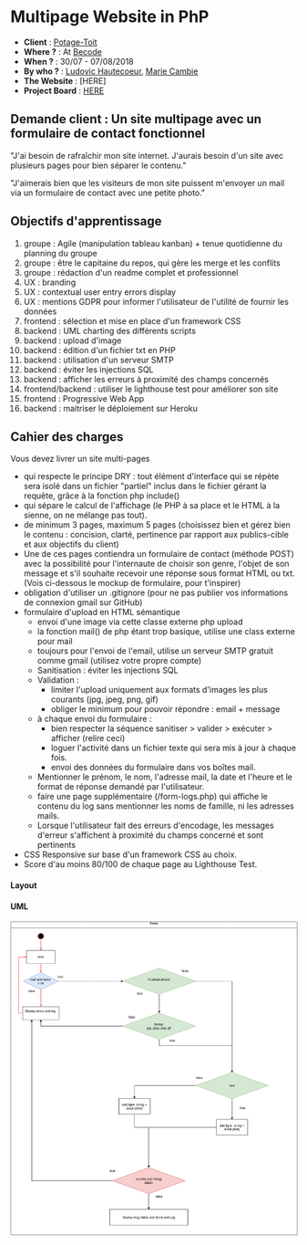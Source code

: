 # Multipage Website in PhP

- **Client** : [Potage-Toit](http://www.potage-toit.be/)
- **Where ?** : At [Becode](https://github.com/becodeorg/)
- **When ?** :  30/07 - 07/08/2018
- **By who ?** : [Ludovic Hautecoeur](https://github.com/ludovichaute), [Marie Cambie](https://github.com/mcambie) 
- **The Website** : [HERE]
- **Project Board** : [HERE](https://github.com/MCambie/multipage-website-in-php/projects/1)

## Demande client : Un site multipage avec un formulaire de contact fonctionnel

"J'ai besoin de rafraîchir mon site internet. J'aurais besoin d'un site avec plusieurs pages pour bien séparer le contenu."

"J'aimerais bien que les visiteurs de mon site puissent m'envoyer un mail via un formulaire de contact avec une petite photo."

## Objectifs d'apprentissage

1. groupe : Agile (manipulation tableau kanban) + tenue quotidienne du planning du groupe
2. groupe : être le capitaine du repos, qui gère les merge et les conflits
3. groupe : rédaction d'un readme complet et professionnel
4. UX : branding
5. UX : contextual user entry errors display
6. UX : mentions GDPR pour informer l'utilisateur de l'utilité de fournir les données
7. frontend : sélection et mise en place d'un framework CSS
8. backend : UML charting des différents scripts
9. backend : upload d'image
10. backend : édition d'un fichier txt en PHP
11. backend : utilisation d'un serveur SMTP
12. backend : éviter les injections SQL
13. backend : afficher les erreurs à proximité des champs concernés
14. frontend/backend : utiliser le lighthouse test pour améliorer son site
15. frontend : Progressive Web App
16. backend : maitriser le déploiement sur Heroku

## Cahier des charges

Vous devez livrer un site multi-pages

* qui respecte le principe DRY : tout élément d'interface qui se répète sera isolé dans un fichier "partiel" inclus dans le fichier gérant la requête, grâce à la fonction php include()
* qui sépare le calcul de l'affichage (le PHP à sa place et le HTML à la sienne, on ne mélange pas tout).
* de minimum 3 pages, maximum 5 pages (choisissez bien et gérez bien le contenu : concision, clarté, pertinence par rapport aux publics-cible et aux objectifs du client)
* Une de ces pages contiendra un formulaire de contact (méthode POST) avec la possibilité pour l'internaute de choisir son genre, l'objet de son message et s'il souhaite recevoir une réponse sous format HTML ou txt. (Vois ci-dessous le mockup de formulaire, pour t'inspirer)
* obligation d'utiliser un .gitignore (pour ne pas publier vos informations de connexion gmail sur GitHub)
* formulaire d'upload en HTML sémantique
    * envoi d'une image via cette classe externe php upload
    * la fonction mail() de php étant trop basique, utilise une class externe pour mail
    * toujours pour l'envoi de l'email, utilise un serveur SMTP gratuit comme gmail (utilisez votre propre compte)
    * Sanitisation : éviter les injections SQL
    * Validation :
        * limiter l'upload uniquement aux formats d'images les plus courants (jpg, jpeg, png, gif)
        * obliger le minimum pour pouvoir répondre : email + message
    * à chaque envoi du formulaire :
        * bien respecter la séquence sanitiser > valider > exécuter > afficher (relire ceci)
        * loguer l'activité dans un fichier texte qui sera mis à jour à chaque fois.
        * envoi des données du formulaire dans vos boîtes mail.
    * Mentionner le prénom, le nom, l'adresse mail, la date et l'heure et le format de réponse demandé par l'utilisateur.
    * faire une page supplémentaire (/form-logs.php) qui affiche le contenu du log sans mentionner les noms de famille, ni les adresses mails.
    * Lorsque l'utilisateur fait des erreurs d'encodage, les messages d'erreur s'affichent à proximité du champs concerné et sont pertinents
* CSS Responsive sur base d'un framework CSS au choix.
* Score d'au moins 80/100 de chaque page au Lighthouse Test.


#### Layout

#### UML
![uml](Formulaire_php.png)
